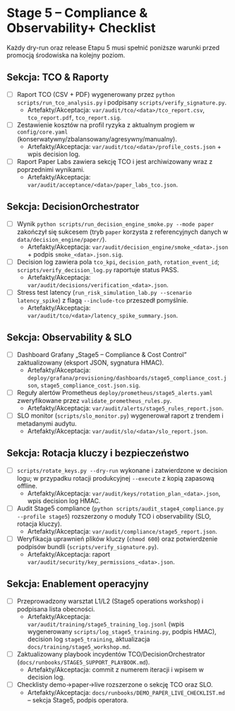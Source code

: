 # Stage 5 – Compliance & Observability+ Checklist

Każdy dry-run oraz release Etapu 5 musi spełnić poniższe warunki przed promocją środowiska na kolejny poziom.

## Sekcja: TCO & Raporty
- [ ] Raport TCO (CSV + PDF) wygenerowany przez `python scripts/run_tco_analysis.py` i podpisany `scripts/verify_signature.py`.
  - Artefakty/Akceptacja: `var/audit/tco/<data>/tco_report.csv`, `tco_report.pdf`, `tco_report.sig`.
- [ ] Zestawienie kosztów na profil ryzyka z aktualnym progiem w `config/core.yaml` (konserwatywny/zbalansowany/agresywny/manualny).
  - Artefakty/Akceptacja: `var/audit/tco/<data>/profile_costs.json` + wpis decision log.
- [ ] Raport Paper Labs zawiera sekcję TCO i jest archiwizowany wraz z poprzednimi wynikami.
  - Artefakty/Akceptacja: `var/audit/acceptance/<data>/paper_labs_tco.json`.

## Sekcja: DecisionOrchestrator
- [ ] Wynik `python scripts/run_decision_engine_smoke.py --mode paper` zakończył się sukcesem (tryb `paper` korzysta z referencyjnych danych w `data/decision_engine/paper/`).
  - Artefakty/Akceptacja: `var/audit/decision_engine/smoke_<data>.json` + podpis `smoke_<data>.json.sig`.
- [ ] Decision log zawiera pola `tco_kpi`, `decision_path`, `rotation_event_id`; `scripts/verify_decision_log.py` raportuje status PASS.
  - Artefakty/Akceptacja: `var/audit/decisions/verification_<data>.json`.
- [ ] Stress test latency (`run_risk_simulation_lab.py --scenario latency_spike`) z flagą `--include-tco` przeszedł pomyślnie.
  - Artefakty/Akceptacja: `var/audit/tco/<data>/latency_spike_summary.json`.

## Sekcja: Observability & SLO
- [ ] Dashboard Grafany „Stage5 – Compliance & Cost Control” zaktualizowany (eksport JSON, sygnatura HMAC).
  - Artefakty/Akceptacja: `deploy/grafana/provisioning/dashboards/stage5_compliance_cost.json`, `stage5_compliance_cost.json.sig`.
- [ ] Reguły alertów Prometheus `deploy/prometheus/stage5_alerts.yaml` zweryfikowane przez `validate_prometheus_rules.py`.
  - Artefakty/Akceptacja: `var/audit/alerts/stage5_rules_report.json`.
- [ ] SLO monitor (`scripts/slo_monitor.py`) wygenerował raport z trendem i metadanymi audytu.
  - Artefakty/Akceptacja: `var/audit/slo/<data>/slo_report.json`.

## Sekcja: Rotacja kluczy i bezpieczeństwo
- [ ] `scripts/rotate_keys.py --dry-run` wykonane i zatwierdzone w decision logu; w przypadku rotacji produkcyjnej `--execute` z kopią zapasową offline.
  - Artefakty/Akceptacja: `var/audit/keys/rotation_plan_<data>.json`, wpis decision log HMAC.
- [ ] Audit Stage5 compliance (`python scripts/audit_stage4_compliance.py --profile stage5`) rozszerzony o moduły TCO i observability (SLO, rotacja kluczy).
  - Artefakty/Akceptacja: `var/audit/compliance/stage5_report.json`.
- [ ] Weryfikacja uprawnień plików kluczy (`chmod 600`) oraz potwierdzenie podpisów bundli (`scripts/verify_signature.py`).
  - Artefakty/Akceptacja: raport `var/audit/security/key_permissions_<data>.json`.

## Sekcja: Enablement operacyjny
- [ ] Przeprowadzony warsztat L1/L2 (Stage5 operations workshop) i podpisana lista obecności.
  - Artefakty/Akceptacja: `var/audit/training/stage5_training_log.jsonl` (wpis wygenerowany `scripts/log_stage5_training.py`, podpis HMAC), decision log `stage5_training`, aktualizacja `docs/training/stage5_workshop.md`.
- [ ] Zaktualizowany playbook incydentów TCO/DecisionOrchestrator (`docs/runbooks/STAGE5_SUPPORT_PLAYBOOK.md`).
  - Artefakty/Akceptacja: commit z numerem iteracji i wpisem w decision log.
- [ ] Checklisty demo→paper→live rozszerzone o sekcję TCO oraz SLO.
  - Artefakty/Akceptacja: `docs/runbooks/DEMO_PAPER_LIVE_CHECKLIST.md` – sekcja Stage5, podpis operatora.
